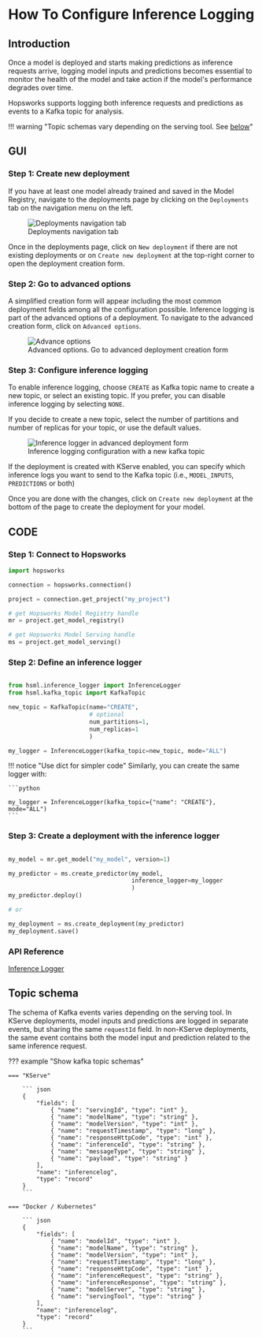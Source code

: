 # How To Configure Inference Logging

## Introduction

Once a model is deployed and starts making predictions as inference requests arrive, logging model inputs and predictions becomes essential to monitor the health of the model and take action if the model's performance degrades over time.

Hopsworks supports logging both inference requests and predictions as events to a Kafka topic for analysis.

!!! warning "Topic schemas vary depending on the serving tool. See [below](#topic-schema)"

## GUI

### Step 1: Create new deployment

If you have at least one model already trained and saved in the Model Registry, navigate to the deployments page by clicking on the `Deployments` tab on the navigation menu on the left.

<p align="center">
  <figure>
    <img src="../../../../assets/images/guides/mlops/serving/deployments_tab_sidebar.png" alt="Deployments navigation tab">
    <figcaption>Deployments navigation tab</figcaption>
  </figure>
</p>

Once in the deployments page, click on `New deployment` if there are not existing deployments or on `Create new deployment` at the top-right corner to open the deployment creation form.

### Step 2: Go to advanced options

A simplified creation form will appear including the most common deployment fields among all the configuration possible. Inference logging is part of the advanced options of a deployment. To navigate to the advanced creation form, click on `Advanced options`.

<p align="center">
  <figure>
    <img  style="max-width: 85%; margin: 0 auto" src="../../../../assets/images/guides/mlops/serving/deployment_simple_form_adv_options.png" alt="Advance options">
    <figcaption>Advanced options. Go to advanced deployment creation form</figcaption>
  </figure>
</p>

### Step 3: Configure inference logging

To enable inference logging, choose `CREATE` as Kafka topic name to create a new topic, or select an existing topic. If you prefer, you can disable inference logging by selecting `NONE`.

If you decide to create a new topic, select the number of partitions and number of replicas for your topic, or use the default values.

<p align="center">
  <figure>
    <img src="../../../../assets/images/guides/mlops/serving/deployment_adv_form_logger.png" alt="Inference logger in advanced deployment form">
    <figcaption>Inference logging configuration with a new kafka topic</figcaption>
  </figure>
</p>

If the deployment is created with KServe enabled, you can specify which inference logs you want to send to the Kafka topic (i.e., `MODEL_INPUTS`, `PREDICTIONS` or both)

Once you are done with the changes, click on `Create new deployment` at the bottom of the page to create the deployment for your model.

## CODE

### Step 1: Connect to Hopsworks

```python
import hopsworks

connection = hopsworks.connection()

project = connection.get_project("my_project")

# get Hopsworks Model Registry handle
mr = project.get_model_registry()

# get Hopsworks Model Serving handle
ms = project.get_model_serving()
```

### Step 2: Define an inference logger

```python

from hsml.inference_logger import InferenceLogger
from hsml.kafka_topic import KafkaTopic

new_topic = KafkaTopic(name="CREATE",
                       # optional
                       num_partitions=1,
                       num_replicas=1
                       )

my_logger = InferenceLogger(kafka_topic=new_topic, mode="ALL")
```

!!! notice "Use dict for simpler code"
    Similarly, you can create the same logger with:
    
    ```python

    my_logger = InferenceLogger(kafka_topic={"name": "CREATE"}, mode="ALL")
    ```

### Step 3: Create a deployment with the inference logger

```python

my_model = mr.get_model("my_model", version=1)

my_predictor = ms.create_predictor(my_model,
                                   inference_logger=my_logger
                                   )
my_predictor.deploy()

# or

my_deployment = ms.create_deployment(my_predictor)
my_deployment.save()
```

### API Reference

[Inference Logger](https://docs.hopsworks.ai/hopsworks-api/dev/generated/api/inference-logger/)

## Topic schema

The schema of Kafka events varies depending on the serving tool. In KServe deployments, model inputs and predictions are logged in separate events, but sharing the same `requestId` field. In non-KServe deployments, the same event contains both the model input and prediction related to the same inference request. 

??? example "Show kafka topic schemas"

    === "KServe"

        ``` json
        {
            "fields": [
                { "name": "servingId", "type": "int" },
                { "name": "modelName", "type": "string" },
                { "name": "modelVersion", "type": "int" },
                { "name": "requestTimestamp", "type": "long" },
                { "name": "responseHttpCode", "type": "int" },
                { "name": "inferenceId", "type": "string" },
                { "name": "messageType", "type": "string" },
                { "name": "payload", "type": "string" }
            ],
            "name": "inferencelog",
            "type": "record"
        }
        ```

    === "Docker / Kubernetes"

        ``` json
        {
            "fields": [
                { "name": "modelId", "type": "int" },
                { "name": "modelName", "type": "string" },
                { "name": "modelVersion", "type": "int" },
                { "name": "requestTimestamp", "type": "long" },
                { "name": "responseHttpCode", "type": "int" },
                { "name": "inferenceRequest", "type": "string" },
                { "name": "inferenceResponse", "type": "string" },
                { "name": "modelServer", "type": "string" },
                { "name": "servingTool", "type": "string" }
            ],
            "name": "inferencelog",
            "type": "record"
        }
        ```
